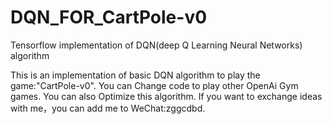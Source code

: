 # DQN_FOR_CartPole-v0
Tensorflow implementation of DQN(deep Q Learning Neural Networks) algorithm

This is an implementation of basic DQN algorithm to play the game:"CartPole-v0".
You can Change code to play other OpenAi Gym games.
You can also Optimize this algorithm.
If you want to exchange ideas with me，you can add me to WeChat:zggcdbd.

